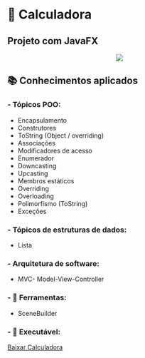 # 📲 Calculadora
## Projeto com JavaFX

<p align="center">
  <img src="https://github.com/ffernandoadriano/Calculadora/assets/96425026/d960fa88-5021-4579-a9e5-dc3658240d1d.gif" />
</p>


## 📚 Conhecimentos aplicados
### - **Tópicos POO:**
- Encapsulamento
- Construtores
- ToString (Object / overriding)
- Associações
- Modificadores de acesso
- Enumerador
- Downcasting
- Upcasting
- Membros estáticos
- Overriding
- Overloading
- Polimorfismo (ToString)
- Exceções


### - **Tópicos de estruturas de dados:**
- Lista

### - **Arquitetura de software:**
- MVC- Model-View-Controller

### - **🔨 Ferramentas:**
- SceneBuilder

### - **🔗 Executável:**
<a href="https://raw.githubusercontent.com/ffernandoadriano/Calculadora/main/Calculadora.exe?token=GHSAT0AAAAAACON6UOE5TFVLVZH5EDJ6XHKZRDZTKQ">Baixar Calculadora</a>
